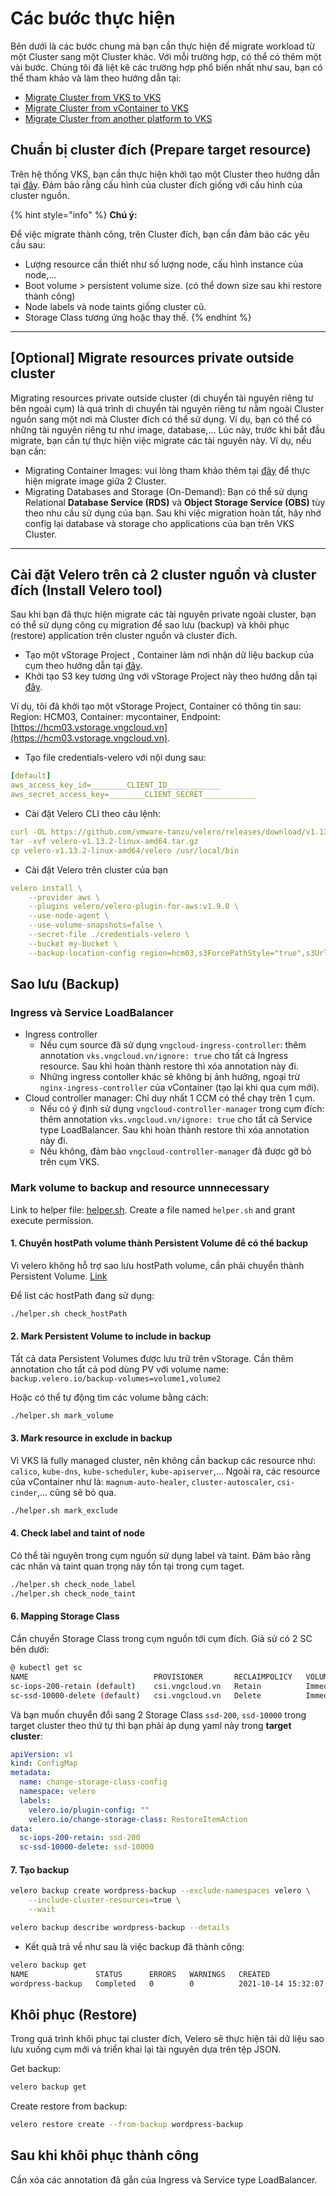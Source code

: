 # Các bước thực hiện

Bên dưới là các bước chung mà bạn cần thực hiện để migrate workload từ một Cluster sang một Cluster khác. Với mỗi trường hợp, có thể có thêm một vài bước. Chúng tôi đã liệt kê các trường hợp phổ biến nhất như sau, bạn có thể tham khảo và làm theo hướng dẫn tại:

* [Migrate Cluster from VKS to VKS](usecase/migrate-cluster-from-vks-to-vks.md)
* [Migrate Cluster from vContainer to VKS](usecase/migration-cluster-from-vcontainer-to-vks.md)
* [Migrate Cluster from another platform to VKS](usecase/migrate-cluster-from-other-to-vks.md)

## Chuẩn bị cluster đích (Prepare target resource)

Trên hệ thống VKS, bạn cần thực hiện khởi tạo một Cluster theo hướng dẫn tại [đây](../clusters/). Đảm bảo rằng cấu hình của cluster đích giống với cấu hình của cluster nguồn.

{% hint style="info" %}
**Chú ý:**

Để việc migrate thành công, trên Cluster đích, bạn cần đảm bảo các yêu cầu sau:

* Lượng resource cần thiết như số lượng node, cấu hình instance của node,...
* Boot volume > persistent volume size. (có thể down size sau khi restore thành công)
* Node labels và node taints giống cluster cũ.
* Storage Class tương ứng hoặc thay thế.
{% endhint %}

***

## \[Optional] Migrate resources private outside cluster

Migrating resources private outside cluster (di chuyển tài nguyên riêng tư bên ngoài cụm) là quá trình di chuyển tài nguyên riêng tư nằm ngoài Cluster nguồn sang một nơi mà Cluster đích có thể sử dụng. Ví dụ, bạn có thể có những tài nguyên riêng tư như image, database,... Lúc này, trước khi bắt đầu migrate, bạn cần tự thực hiện việc migrate các tài nguyên này. Ví dụ, nếu bạn cần:

* Migrating Container Images: vui lòng tham khảo thêm tại [đây](../../vcontainer-registry/) để thực hiện migrate image giữa 2 Cluster.
* Migrating Databases and Storage (On-Demand): Bạn có thể sử dụng Relational **Database Service (RDS)** và **Object Storage Service (OBS)** tùy theo nhu cầu sử dụng của bạn. Sau khi việc migration hoàn tất, hãy nhớ config lại database và storage cho applications của bạn trên VKS Cluster.

***

## Cài đặt Velero trên cả 2 cluster nguồn và cluster đích (Install Velero tool)

Sau khi bạn đã thực hiện migrate các tài nguyên private ngoài cluster, bạn có thể sử dụng công cụ migration để sao lưu (backup) và khôi phục (restore) application trên cluster nguồn và cluster đích.

* Tạo một vStorage Project , Container làm nơi nhận dữ liệu backup của cụm theo hướng dẫn tại [đây](../../vstorage/vstorage-hcm03/cac-tinh-nang-cua-vstorage/lam-viec-voi-project/khoi-tao-project.md).
* Khởi tạo S3 key tương ứng với vStorage Project này theo hướng dẫn tại [đây](../../vstorage/vstorage-hcm03/quan-ly-truy-cap/quan-ly-tai-khoan-truy-cap-vstorage/tai-khoan-service-account/khoi-tao-vstorage-credentials/khoi-tao-s3-key.md).

Ví dụ, tôi đã khởi tạo một vStorage Project, Container có thông tin sau: Region: HCM03, Container: mycontainer, Endpoint: [https://hcm03.vstorage.vngcloud.vn](https://hcm03.vstorage.vngcloud.vn).

* Tạo file credentials-velero với nội dung sau:

```yaml
[default]
aws_access_key_id=________CLIENT_ID____________
aws_secret_access_key=________CLIENT_SECRET____________
```

* Cài đặt Velero CLI theo câu lệnh:

```yaml
curl -OL https://github.com/vmware-tanzu/velero/releases/download/v1.13.2/velero-v1.13.2-linux-amd64.tar.gz
tar -xvf velero-v1.13.2-linux-amd64.tar.gz
cp velero-v1.13.2-linux-amd64/velero /usr/local/bin
```

* Cài đặt Velero trên cluster của bạn

```yaml
velero install \
    --provider aws \
    --plugins velero/velero-plugin-for-aws:v1.9.0 \
    --use-node-agent \
    --use-volume-snapshots=false \
    --secret-file ./credentials-velero \
    --bucket my-bucket \
    --backup-location-config region=hcm03,s3ForcePathStyle="true",s3Url=https://hcm03.vstorage.vngcloud.vn
```

## Sao lưu (Backup)

### Ingress và Service LoadBalancer

* Ingress controller
  * Nếu cụm source đã sử dụng `vngcloud-ingress-controller`: thêm annotation `vks.vngcloud.vn/ignore: true` cho tất cả Ingress resource. Sau khi hoàn thành restore thì xóa annotation này đi.
  * Những ingress contoller khác sẽ không bị ảnh hưởng, ngoại trừ `nginx-ingress-controller` của vContainer (tạo lại khi qua cụm mới).
* Cloud controller manager: Chỉ duy nhất 1 CCM có thể chạy trên 1 cụm.
  * Nếu có ý định sử dụng `vngcloud-controller-manager` trong cụm đích: thêm annotation `vks.vngcloud.vn/ignore: true` cho tất cả Service type LoadBalancer. Sau khi hoàn thành restore thì xóa annotation này đi.
  * Nếu không, đảm bảo `vngcloud-controller-manager` đã được gỡ bỏ trên cụm VKS.

### Mark volume to backup and resource unnnecessary

Link to helper file: [helper.sh](https://raw.githubusercontent.com/anngdinh/vcontainer-helm-infra-documentation/main/src/helm-charts/migrate/helper.sh). Create a file named `helper.sh` and grant execute permission.

#### 1. Chuyển hostPath volume thành Persistent Volume để có thể backup

Vì velero không hỗ trợ sao lưu hostPath volume, cần phải chuyển thành Persistent Volume. [Link](https://anngdinh.github.io/vcontainer-helm-infra-documentation/helm-charts/migrate/more-usage/troubleshooting.html)

Để list các hostPath đang sử dụng:

```bash
./helper.sh check_hostPath
```

#### 2. Mark Persistent Volume to include in backup

Tất cả data Persistent Volumes được lưu trữ trên vStorage. Cần thêm annotation cho tất cả pod dùng PV với volume name: `backup.velero.io/backup-volumes=volume1,volume2`

Hoặc có thể tự động tìm các volume bằng cách:

```bash
./helper.sh mark_volume
```

#### 3. Mark resource in exclude in backup

Vì VKS là fully managed cluster, nên không cần backup các resource như: `calico`, `kube-dns`, `kube-scheduler`, `kube-apiserver`,... Ngoài ra, các resource của vContainer như là: `magnum-auto-healer`, `cluster-autoscaler`, `csi-cinder`,... cũng sẽ bỏ qua.

```bash
./helper.sh mark_exclude
```

#### 4. Check label and taint of node

Có thể tài nguyên trong cụm nguồn sử dụng label và taint. Đảm bảo rằng các nhãn và taint quan trọng này tồn tại trong cụm taget.

```bash
./helper.sh check_node_label
./helper.sh check_node_taint
```

#### 6. Mapping Storage Class

Cần chuyển Storage Class trong cụm nguồn tới cụm đích. Giả sử có 2 SC bên dưới:

```bash
@ kubectl get sc
NAME                            PROVISIONER       RECLAIMPOLICY   VOLUMEBINDINGMODE   ALLOWVOLUMEEXPANSION   AGE
sc-iops-200-retain (default)    csi.vngcloud.vn   Retain          Immediate           true                   81s
sc-ssd-10000-delete (default)   csi.vngcloud.vn   Delete          Immediate           true                   14d
```

Và bạn muốn chuyển đổi sang 2 Storage Class `ssd-200`, `ssd-10000` trong target cluster theo thứ tự thì bạn phải áp dụng yaml này trong **target cluster**:

```yaml
apiVersion: v1
kind: ConfigMap
metadata:
  name: change-storage-class-config
  namespace: velero
  labels:
    velero.io/plugin-config: ""
    velero.io/change-storage-class: RestoreItemAction
data:
  sc-iops-200-retain: ssd-200
  sc-ssd-10000-delete: ssd-10000
```

#### 7. Tạo backup

```bash
velero backup create wordpress-backup --exclude-namespaces velero \
    --include-cluster-resources=true \
    --wait

velero backup describe wordpress-backup --details
```

* Kết quả trả về như sau là việc backup đã thành công:

```bash
velero backup get
NAME               STATUS      ERRORS   WARNINGS   CREATED                         EXPIRES   STORAGE LOCATION   SELECTOR
wordpress-backup   Completed   0        0          2021-10-14 15:32:07 +0800 CST   29d       default            <none>
```

## Khôi phục (Restore)

Trong quá trình khôi phục tại cluster đích, Velero sẽ thực hiện tải dữ liệu sao lưu xuống cụm mới và triển khai lại tài nguyên dựa trên tệp JSON.

Get backup:

```bash
velero backup get
```

Create restore from backup:

```bash
velero restore create --from-backup wordpress-backup
```

## Sau khi khôi phục thành công

Cần xóa các annotation đã gắn của Ingress và Service type LoadBalancer.
